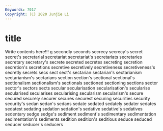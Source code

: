 ```yaml
---
Keywords: 7017
Copyright: (C) 2020 Junjie Li
---
```


# title

Write contents here!!!
g 
secondly 
seconds 
secrecy 
secrecy's 
secret
secret's 
secretarial 
secretariat 
secretariat's 
secretariats 
secretaries 
secretary 
secretary's 
secrete 
secreted
secretes 
secreting 
secretion 
secretion's 
secretions 
secretive 
secretively 
secretiveness 
secretiveness's 
secretly
secrets 
secs 
sect 
sect's 
sectarian 
sectarian's 
sectarianism 
sectarianism's 
sectarians 
section
section's 
sectional 
sectional's 
sectionalism 
sectionalism's 
sectionals 
sectioned 
sectioning 
sections 
sector
sector's 
sectors 
sects 
secular 
secularisation 
secularisation's 
secularise 
secularised 
secularises 
secularising
secularism 
secularism's 
secure 
secured 
securely 
securer 
secures 
securest 
securing 
securities
security 
security's 
sedan 
sedan's 
sedans 
sedate 
sedated 
sedately 
sedater 
sedates
sedatest 
sedating 
sedation 
sedation's 
sedative 
sedative's 
sedatives 
sedentary 
sedge 
sedge's
sediment 
sediment's 
sedimentary 
sedimentation 
sedimentation's 
sediments 
sedition 
sedition's 
seditious 
seduce
seduced 
seducer 
seducer's 
seducers 
